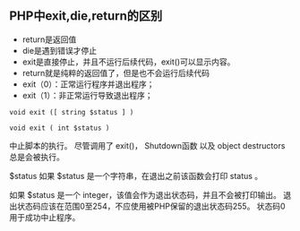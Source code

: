 
## PHP中exit,die,return的区别

* return是返回值
* die是遇到错误才停止
* exit是直接停止，并且不运行后续代码，exit()可以显示内容。
* return就是纯粹的返回值了，但是也不会运行后续代码
* exit（0）：正常运行程序并退出程序；
* exit（1）：非正常运行导致退出程序；

```
void exit ([ string $status ] )
```
```
void exit ( int $status )
```

中止脚本的执行。 尽管调用了 exit()， Shutdown函数 以及 object destructors 总是会被执行。

$status
如果 $status 是一个字符串，在退出之前该函数会打印 status 。

如果 $status 是一个 integer，该值会作为退出状态码，并且不会被打印输出。 退出状态码应该在范围0至254，不应使用被PHP保留的退出状态码255。 状态码0用于成功中止程序。
